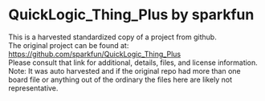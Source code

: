 
# QuickLogic_Thing_Plus by sparkfun  
This is a harvested standardized copy of a project from github.  
The original project can be found at:  
https://github.com/sparkfun/QuickLogic_Thing_Plus  
Please consult that link for additional, details, files, and license information.  
Note: It was auto harvested and if the original repo had more than one board file or anything out of the ordinary the files here are likely not representative.  
    